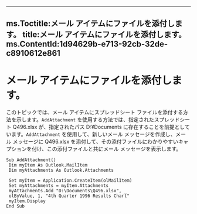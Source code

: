 

---
ms.Toctitle:メール アイテムにファイルを添付します。
title:メール アイテムにファイルを添付します。
ms.ContentId:1d94629b-e713-92cb-32de-c8910612e861
---
# メール アイテムにファイルを添付します。




このトピックでは、メール アイテムにスプレッドシート ファイルを添付する方法を示します。`AddAttachment` を使用する方法では、指定されたスプレッドシート Q496.xlsx が、指定されたパス D:¥Documents に存在することを前提としています。`AddAttachment` を使用して、新しいメール メッセージを作成し、メール メッセージに Q496.xlsx を添付して、その添付ファイルにわかりやすいキャプションを付け、この添付ファイルと共にメール メッセージを表示します。

```vba
Sub AddAttachment() 
 Dim myItem As Outlook.MailItem 
 Dim myAttachments As Outlook.Attachments 
 
 Set myItem = Application.CreateItem(olMailItem) 
 Set myAttachments = myItem.Attachments 
 myAttachments.Add "D:\Documents\Q496.xlsx", _ 
 olByValue, 1, "4th Quarter 1996 Results Chart" 
 myItem.Display 
End Sub
```



